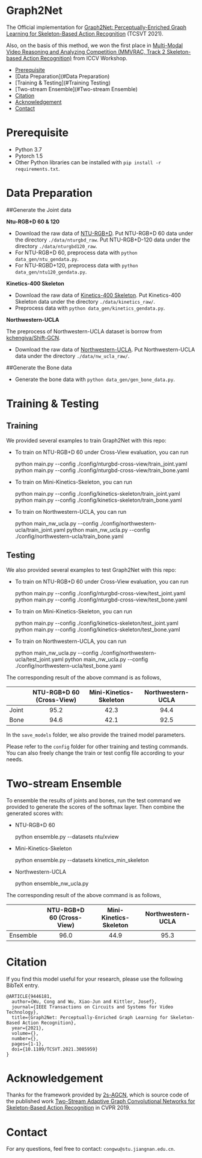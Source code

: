 # Graph2Net
The Official implementation for [Graph2Net: Perceptually-Enriched Graph Learning for Skeleton-Based Action Recognition](https://ieeexplore.ieee.org/document/9446181) (TCSVT 2021).

Also, on the basis of this method, we won the first place in [Multi-Modal Video Reasoning and Analyzing Competition (MMVRAC, Track 2 Skeleton-based Action Recognition)](https://sutdcv.github.io/multi-modal-video-reasoning/#/) from ICCV Workshop.


- [Prerequisite](#Prerequisite)
- [Data Preparation](#Data Preparation)
- [Training & Testing](#Training  Testing)
- [Two-stream Ensemble](#Two-stream Ensemble)
- [Citation](#Citation)
- [Acknowledgement](#Acknowledgement)
- [Contact](#Contact)


<a name="Prerequisite"></a>

# Prerequisite

- Python 3.7
- Pytorch 1.5
- Other Python libraries can be installed with `pip install -r requirements.txt`.

 
<a name="Data Preparation"></a>

# Data Preparation

##Generate the Joint data 

**Ntu-RGB+D 60 & 120**

- Download the raw data of [NTU-RGB+D](http://rose1.ntu.edu.sg/Datasets/actionRecognition.asp). Put NTU-RGB+D 60 data under the directory `./data/nturgbd_raw`. Put NTU-RGB+D-120 data under the directory `./data/nturgbd120_raw`.
- For NTU-RGB+D 60, preprocess data with `python data_gen/ntu_gendata.py`. 
- For NTU-RGBD+120, preprocess data with `python data_gen/ntu120_gendata.py`. 

**Kinetics-400 Skeleton**

- Download the raw data of [Kinetics-400 Skeleton](https://github.com/yysijie/st-gcn/blob/master/OLD_README.md). Put Kinetics-400 Skeleton data under the directory `./data/kinetics_raw/`.
- Preprocess data with `python data_gen/kinetics_gendata.py`.

**Northwestern-UCLA**

The preprocess of Northwestern-UCLA dataset is borrow from [kchengiva/Shift-GCN](https://github.com/kchengiva/Shift-GCN/issues/13#issuecomment-718395974).

- Download the raw data of [Northwestern-UCLA](https://www.dropbox.com/s/10pcm4pksjy6mkq/all_sqe.zip?dl=0). Put Northwestern-UCLA data under the directory `./data/nw_ucla_raw/`.

##Generate the Bone data 
- Generate the bone data with `python data_gen/gen_bone_data.py`.


<a name="Training Testing"></a>

# Training & Testing

## Training 

We provided several examples to train Graph2Net with this repo:

- To train on NTU-RGB+D 60 under Cross-View evaluation, you can run


    python main.py --config ./config/nturgbd-cross-view/train_joint.yaml
    python main.py --config ./config/nturgbd-cross-view/train_bone.yaml

- To train on Mini-Kinetics-Skeleton, you can run


    python main.py --config ./config/kinetics-skeleton/train_joint.yaml
    python main.py --config ./config/kinetics-skeleton/train_bone.yaml

- To train on Northwestern-UCLA, you can run


    python main_nw_ucla.py --config ./config/northwestern-ucla/train_joint.yaml
    python main_nw_ucla.py --config ./config/northwestern-ucla/train_bone.yaml


## Testing 

We also provided several examples to test Graph2Net with this repo:

- To train on NTU-RGB+D 60 under Cross-View evaluation, you can run


    python main.py --config ./config/nturgbd-cross-view/test_joint.yaml
    python main.py --config ./config/nturgbd-cross-view/test_bone.yaml

- To train on Mini-Kinetics-Skeleton, you can run


    python main.py --config ./config/kinetics-skeleton/test_joint.yaml
    python main.py --config ./config/kinetics-skeleton/test_bone.yaml

- To train on Northwestern-UCLA, you can run


    python main_nw_ucla.py --config ./config/northwestern-ucla/test_joint.yaml
    python main_nw_ucla.py --config ./config/northwestern-ucla/test_bone.yaml

The corresponding result of the above command is as follows,

|        | NTU-RGB+D 60 (Cross-View)   | Mini-Kinetics-Skeleton | Northwestern-UCLA |
| ------- | :---------: | :---------: | :---------: | 
|Joint     | 95.2                     | 42.3              | 94.4              |
|Bone     |  94.6                          | 42.1              | 92.5             |

In the `save_models` folder, we also provide the trained model parameters.

Please refer to the `config` folder for other training and testing commands. You can also freely change the train or test config file according to your needs. 

<a name="Two-stream Ensemble"></a>

# Two-stream Ensemble

To ensemble the results of joints and bones, run the test command we provided to generate the scores of the softmax layer.
Then combine the generated scores with:

- NTU-RGB+D 60 

    python ensemble.py --datasets ntu/xview

- Mini-Kinetics-Skeleton

    python ensemble.py --datasets kinetics_min_skeleton

- Northwestern-UCLA

    python ensemble_nw_ucla.py

The corresponding result of the above command is as follows,

|        | NTU-RGB+D 60 (Cross-View)   | Mini-Kinetics-Skeleton | Northwestern-UCLA |
| ------------- | :---------: | :---------: | :---------: | 
|Ensemble | 96.0 | 44.9| 95.3|


<a name="Citation"></a>

# Citation
If you find this model useful for your research, please use the following BibTeX entry.

	@ARTICLE{9446181,
	  author={Wu, Cong and Wu, Xiao-Jun and Kittler, Josef},
      journal={IEEE Transactions on Circuits and Systems for Video Technology}, 
      title={Graph2Net: Perceptually-Enriched Graph Learning for Skeleton-Based Action Recognition}, 
      year={2021},
      volume={},
      number={},
      pages={1-1},
      doi={10.1109/TCSVT.2021.3085959}
    }


<a name="Acknowledgement"></a>

# Acknowledgement
Thanks for the framework provided by [2s-AGCN](https://github.com/lshiwjx/2s-AGCN), which is source code of the published work [Two-Stream Adaptive Graph Convolutional Networks for Skeleton-Based Action Recognition](https://openaccess.thecvf.com/content_CVPR_2019/html/Shi_Two-Stream_Adaptive_Graph_Convolutional_Networks_for_Skeleton-Based_Action_Recognition_CVPR_2019_paper.html) in CVPR 2019. 


<a name="Contact"></a>

# Contact
For any questions, feel free to contact: `congwu@stu.jiangnan.edu.cn`.